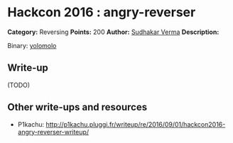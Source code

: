 # Hackcon 2016 : angry-reverser

**Category:** Reversing
**Points:** 200
**Author:** [Sudhakar Verma](https://github.com/sudhackar)
**Description:**

Binary: [yolomolo](yolomolo)

## Write-up

(TODO)

## Other write-ups and resources

* P1kachu: <http://p1kachu.pluggi.fr/writeup/re/2016/09/01/hackcon2016-angry-reverser-writeup/>

